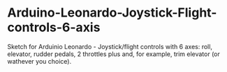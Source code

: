 # Arduino-Leonardo-Joystick-Flight-controls-6-axis
 Sketch for Arduinio Leonardo - Joystick/flight controls with 6 axes: roll, elevator, rudder pedals, 2 throttles plus and, for example, trim elevator (or wathever you choice).
